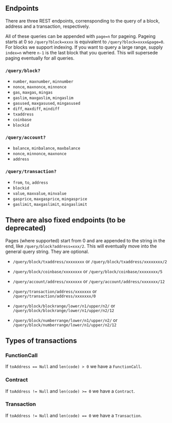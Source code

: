 ## Endpoints

There are three REST endpoints, corrensponding to the query of a block, address and a transaction, respectively.

All of these queries can be appended with `page=n` for pageing. Pageing starts at 0 so `/query?block=xxxx` is equivalent to `/query?block=xxxx&page=0`. For blocks we support indexing. If you want to query a large range, supply `index=n` where `n-1` is the last block that you queried. This will supersede paging eventually for all queries.

###  ```/query/block?```

- `number`, `maxnumber`, `minnumber`
- `nonce`, `maxnonce`, `minnonce`
- `gas`, `maxgas`, `mingas`   
- `gaslim`, `maxgaslim`, `mingaslim`
- `gasused`, `maxgasused`, `mingasused`
- `diff`, `maxdiff`, `mindiff`
- `txaddress`
- `coinbase`
- `blockid`

### ```/query/account?```

- `balance`, `minbalance`, `maxbalance`  
- `nonce`, `minnonce`, `maxnonce` 
- `address` 
    
### ```/query/transaction?```
- `from`, `to`, `address`
- `blockid`
- `value`, `maxvalue`, `minvalue`
- `gasprice`, `maxgasprice`, `mingasprice`
- `gaslimit`, `maxgaslimit`, `mingaslimit`

## There are also fixed endpoints (to be deprecated)

Pages (where supported) start from 0 and are appended to the string in the end, like `/query/block?address=xxx/2`. This will eventually move into the general query string. They are optional.

- `/query/block/txaddress/xxxxxxxx` or `/query/block/txaddress/xxxxxxxx/2`
- `/query/block/coinbase/xxxxxxxx` or `/query/block/coinbase/xxxxxxxx/5`
- `/query/account/address/xxxxxxx` or `/query/account/address/xxxxxxx/12`
- `/query/transaction/address/xxxxxxx` or `/query/transaction/address/xxxxxxx/0`

- `/query/block/blockrange/lower/n1/upper/n2/` or `/query/block/blockrange/lower/n1/upper/n2/12`
- `/query/block/numberrange/lower/n1/upper/n2/` or `/query/block/numberrange/lower/n1/upper/n2/12`

## Types of transactions

### FunctionCall

If `toAddress == Null` and `len(code) > 0` we have a `FunctionCall`.

### Contract

If `toAddress != Null` and `len(code) >= 0` we have a `Contract`.

### Transaction

If `toAddress != Null` and `len(code) == 0` we have a `Transaction`.